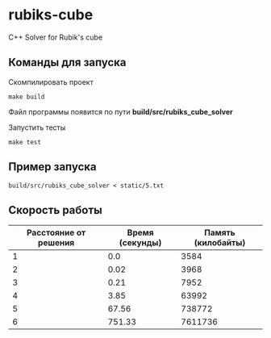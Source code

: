 # rubiks-cube
C++ Solver for Rubik's cube

## Команды для запуска

Скомпилировать проект
```
make build
```
Файл программы появится по пути **build/src/rubiks_cube_solver**

Запустить тесты
```
make test
```

## Пример запуска

```
build/src/rubiks_cube_solver < static/5.txt 
```

## Скорость работы

| Расстояние от решения  | Время (секунды)  | Память (килобайты) |
|------------------------|------------------|--------------------|
| 1                      | 0.0              | 3584               |
| 2                      | 0.02             | 3968               |
| 3                      | 0.21             | 7952               |
| 4                      | 3.85             | 63992              |
| 5                      | 67.56            | 738772             |
| 6                      | 751.33           | 7611736            |